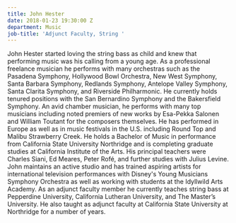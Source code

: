 ```yaml
---
title: John Hester
date: 2018-01-23 19:30:00 Z
department: Music
job-title: 'Adjunct Faculty, String '
---
```


John Hester started loving the string bass as child and knew that performing music was his calling from a young age. As a professional freelance musician he performs with many orchestras such as the Pasadena Symphony, Hollywood Bowl Orchestra, New West Symphony, Santa Barbara Symphony, Redlands Symphony, Antelope Valley Symphony, Santa Clarita Symphony, and Riverside Philharmonic. He currently holds tenured positions with the San Bernardino Symphony and the Bakersfield Symphony. An avid chamber musician, he performs with many top musicians including noted premiers of new works by Esa-Pekka Salonen and William Toutant for the composers themselves. He has performed in Europe as well as in music festivals in the U.S. including Round Top and Malibu Strawberry Creek. He holds a Bachelor of Music in performance from California State University Northridge and is completing graduate studies at California Institute of the Arts. His principal teachers were Charles Siani, Ed Meares, Peter Rofé, and further studies with Julius Levine. John maintains an active studio and has trained aspiring artists for international television performances with Disney's Young Musicians Symphony Orchestra as well as working with students at the Idyllwild Arts Academy. As an adjunct faculty member he currently teaches string bass at Pepperdine University, California Lutheran University, and The Master’s University. He also taught as adjunct faculty at California State University at Northridge for a number of years.